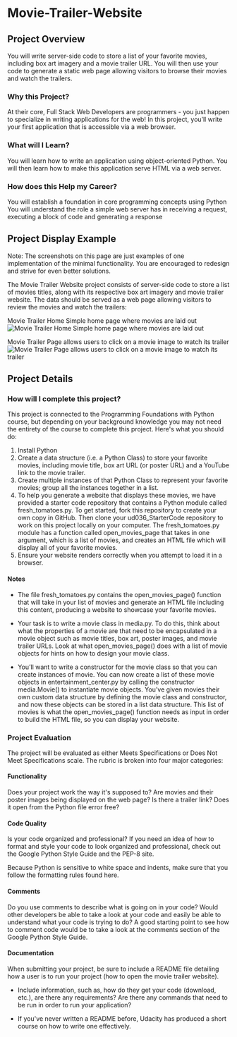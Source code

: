 # Movie-Trailer-Website

## Project Overview
You will write server-side code to store a list of your favorite movies, including box art imagery and a movie trailer URL. You will then use your code to generate a static web page allowing visitors to browse their movies and watch the trailers.

### Why this Project?
At their core, Full Stack Web Developers are programmers - you just happen to specialize in writing applications for the web! In this project, you’ll write your first application that is accessible via a web browser.

### What will I Learn?
You will learn how to write an application using object-oriented Python. You will then learn how to make this application serve HTML via a web server.

### How does this Help my Career?
You will establish a foundation in core programming concepts using Python
You will understand the role a simple web server has in receiving a request, executing a block of code and generating a response

## Project Display Example
Note: The screenshots on this page are just examples of one implementation of the minimal functionality. You are encouraged to redesign and strive for even better solutions.

The Movie Trailer Website project consists of server-side code to store a list of movies titles, along with its respective box art imagery and movie trailer website. The data should be served as a web page allowing visitors to review the movies and watch the trailers:

Movie Trailer Home Simple home page where movies are laid out
![Movie Trailer Home Simple home page where movies are laid out](https://i.imgur.com/RYqfzKL.png)

Movie Trailer Page allows users to click on a movie image to watch its trailer
![Movie Trailer Page allows users to click on a movie image to watch its trailer](https://i.imgur.com/UfTllmq.png)

## Project Details
### How will I complete this project?
This project is connected to the Programming Foundations with Python course, but depending on your background knowledge you may not need the entirety of the course to complete this project. Here's what you should do:

1. Install Python
2. Create a data structure (i.e. a Python Class) to store your favorite movies, including movie title, box art URL (or poster URL) and a YouTube link to the movie trailer.
3. Create multiple instances of that Python Class to represent your favorite movies; group all the instances together in a list.
4. To help you generate a website that displays these movies, we have provided a starter code repository that contains a Python module called fresh_tomatoes.py. To get started, fork this repository to create your own copy in GitHub. Then clone your ud036_StarterCode repository to work on this project locally on your computer. The fresh_tomatoes.py module has a function called open_movies_page that takes in one argument, which is a list of movies, and creates an HTML file which will display all of your favorite movies.
5. Ensure your website renders correctly when you attempt to load it in a browser.

#### Notes

* The file fresh_tomatoes.py contains the open_movies_page() function that will take in your list of movies and generate an HTML file including this content, producing a website to showcase your favorite movies.

* Your task is to write a movie class in media.py. To do this, think about what the properties of a movie are that need to be encapsulated in a movie object such as movie titles, box art, poster images, and movie trailer URLs. Look at what open_movies_page() does with a list of movie objects for hints on how to design your movie class.

* You’ll want to write a constructor for the movie class so that you can create instances of movie. You can now create a list of these movie objects in entertainment_center.py by calling the constructor media.Movie() to instantiate movie objects. You’ve given movies their own custom data structure by defining the movie class and constructor, and now these objects can be stored in a list data structure. This list of movies is what the open_movies_page() function needs as input in order to build the HTML file, so you can display your website.

### Project Evaluation
The project will be evaluated as either Meets Specifications or Does Not Meet Specifications scale. The rubric is broken into four major categories:

#### Functionality
Does your project work the way it's supposed to? Are movies and their poster images being displayed on the web page? Is there a trailer link? Does it open from the Python file error free?

#### Code Quality
Is your code organized and professional? If you need an idea of how to format and style your code to look organized and professional, check out the Google Python Style Guide and the PEP-8 site.

Because Python is sensitive to white space and indents, make sure that you follow the formatting rules found here.

#### Comments
Do you use comments to describe what is going on in your code? Would other developers be able to take a look at your code and easily be able to understand what your code is trying to do? A good starting point to see how to comment code would be to take a look at the comments section of the Google Python Style Guide.

#### Documentation
When submitting your project, be sure to include a README file detailing how a user is to run your project (how to open the movie trailer website).

* Include information, such as, how do they get your code (download, etc.), are there any requirements? Are there any commands that need to be run in order to run your application?

* If you've never written a README before, Udacity has produced a short course on how to write one effectively.

